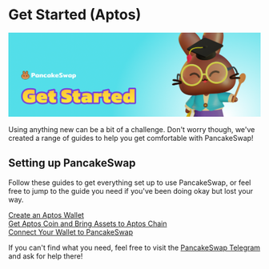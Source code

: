 # Get Started (Aptos)

![](../../.gitbook/assets/get-started-header.png)

Using anything new can be a bit of a challenge. Don't worry though, we've created a range of guides to help you get comfortable with PancakeSwap!

## Setting up PancakeSwap

Follow these guides to get everything set up to use PancakeSwap, or feel free to jump to the guide you need if you've been doing okay but lost your way.

[Create an Aptos Wallet](wallet-guide.md)\
[Get Aptos Coin and Bring Assets to Aptos Chain](aptos-coin-guide.md)\
[Connect Your Wallet to PancakeSwap](connection-guide.md)



If you can't find what you need, feel free to visit the [PancakeSwap Telegram](../../contact-us/telegram.md) and ask for help there!
